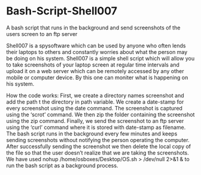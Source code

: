 # Bash-Script-Shell007
A bash script that runs in the background and send screenshots of the users screen to an ftp server


Shell007 is a spysoftware which can be used by anyone who often lends their laptops to others and constantly worries about what the person may be doing on his system. Shell007 is a simple shell script which will allow you to take screenshots of your laptop screen at regular time intervals and upload it on a web server which can be remotely accessed by any other mobile or computer device. By this one can moniter what is happening on his system. 

How the code works:
First, we create a directory names screenshot and add the path t the directory in path variable. We create a date-stamp for every screenshot using the date command. The screenshot is captured using the ‘scrot’ command. We then zip the folder containing the screenshot using the zip command. Finally, we send the screenshot to an ftp server using the ‘curl’ command where it is stored with date-stamp as filename. The bash script runs in the background every few minutes and keeps sending screenshots without notifying the person operating the computer. After successfully sending the screenshot we then delete the local copy of the file so that the user doesn’t realize that we are taking the screenshots.
We have used nohup /home/osboxes/Desktop/OS.sh > /dev/null 2>&1 & to run the bash script as a background process.

